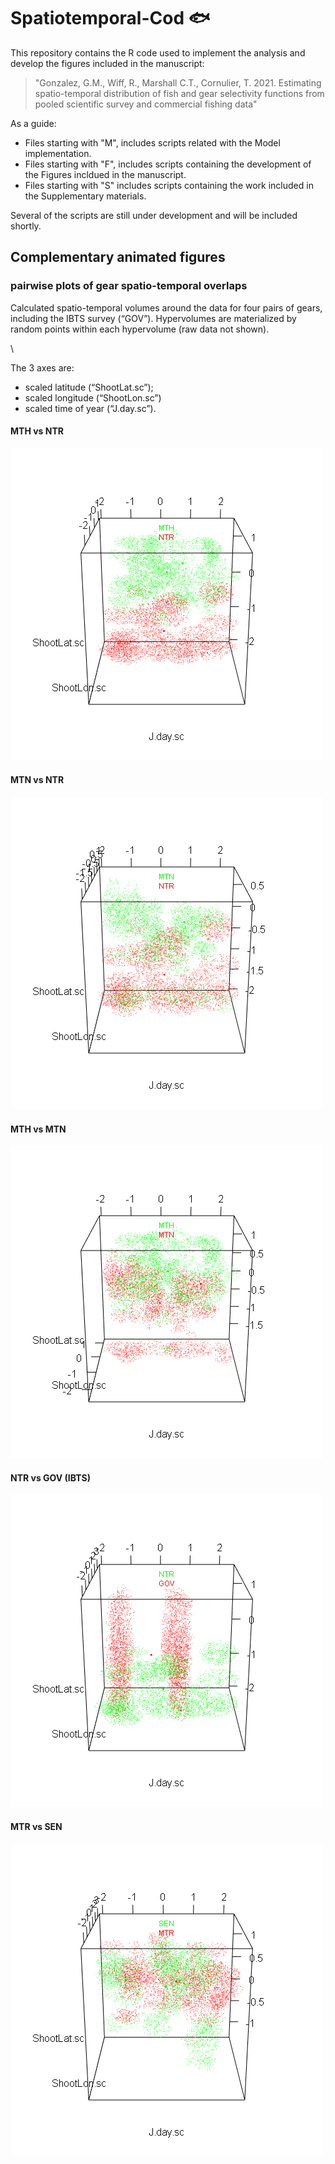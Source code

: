 # Spatiotemporal-Cod 🐟

This repository contains the R code used to implement the analysis and develop the figures included in the manuscript: 

> "Gonzalez, G.M., Wiff, R., Marshall C.T., Cornulier, T. 2021. Estimating spatio-temporal distribution of fish and gear selectivity functions from pooled scientific survey and commercial fishing data"  

As a guide: 
* Files starting with "M", includes scripts related with the Model implementation.
* Files starting with "F", includes scripts containing the development of the Figures incldued in the manuscript.
* Files starting with "S" includes scripts containing the work included in the Supplementary materials.

Several of the scripts are still under development and will be included shortly.

## Complementary animated figures

### pairwise plots of gear spatio-temporal overlaps

Calculated spatio-temporal volumes around the data for four pairs of gears, including the IBTS survey (“GOV”). Hypervolumes are materialized by random points within each hypervolume (raw data not shown). 

\

The 3 axes are: 
* scaled latitude (“ShootLat.sc”); 
* scaled longitude (“ShootLon.sc”) 
* scaled time of year (“J.day.sc”).

#### MTH vs NTR
![MTH vs NTR](/GIFplots/GearVolumes_NTR_vs_MTH.gif)

#### MTN vs NTR
![MTN vs NTR](/GIFplots/GearVolumes_NTR_vs_MTN.gif)

#### MTH vs MTN
![MTH vs MTN](/GIFplots/GearVolumes_MTN_vs_MTH.gif)

#### NTR vs GOV (IBTS)
![NTR vs GOV](/GIFplots/GearVolumes_GOV_vs_NTR.gif)

#### MTR vs SEN
![MTR vs SEN](/GIFplots/GearVolumes_MTR_vs_SEN.gif)

